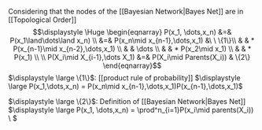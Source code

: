 Considering that the nodes of the [[Bayesian Network|Bayes Net]] are in [[Topological Order]]
$$\displaystyle \Huge \begin{eqnarray} 
P(x_1, \dots,x_n) &=& P(x_1\land\dots\land x_n) \\
&=& P(x_n\mid x_{n-1},\dots,x_1) &\ \ \{1\}\\
& & * P(x_{n-1}\mid x_{n-2},\dots,x_1) \\
& & \dots \\
& & * P(x_2\mid x_1) \\
& & * P(x_1) \\
\\
P(X_i\mid X_{i-1},\dots X_1) &=& P(X_i\mid Parents(X_i)) & \{2\}
\end{eqnarray}$$
$\displaystyle \large \{1\}$: [[product rule of probability]]
  $\displaystyle \large P(x_1,\dots,x_n) = P(x_n\mid x_{n-1},\dots,x_1)P(x_{n-1},\dots,x_1)$
  
$\displaystyle \large \{2\}$: Definition of [[Bayesian Network|Bayes Net]]
$\displaystyle \large  P(x_1, \dots,x_n)  = \prod^n_{i=1}P(x_i\mid parents(X_i)) \\ $
